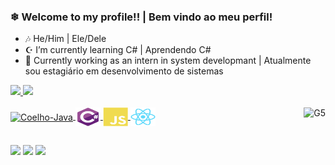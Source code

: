 ### ❄ Welcome to my profile!! | Bem vindo ao meu perfil!

- 🎶 He/Him | Ele/Dele
- ☪ I’m currently learning C# | Aprendendo C#
- 👾 Currently working as an intern in system developmant | Atualmente sou estagiário em desenvolvimento de sistemas

<div>
  <a href="https://github.com/GuCoelhoMU">
 <img height="180px" src="https://github-readme-stats.vercel.app/api?username=GuCoelhoMU&show_icons=true&theme=midnight-purple&include_all_commits=true&count_private=true&hide=prs,issues"/>
 <img height="180px" src="https://github-readme-stats.vercel.app/api/top-langs/?username=GuCoelhoMU&layout=compact&langs_count=16&theme=midnight-purple"/>
</div>

<div style="display: inline_block"><br>
  <img align="center" alt="Coelho-Java" height="30" width="40" src="https://cdn.jsdelivr.net/gh/devicons/devicon/icons/java/java-original.svg">
  <img align="center" alt="Coelho-Csharp" height="30" width="40" src="https://raw.githubusercontent.com/devicons/devicon/master/icons/csharp/csharp-original.svg">
  <img align="center" alt="Coelho-Js" height="30" width="40" src="https://raw.githubusercontent.com/devicons/devicon/master/icons/javascript/javascript-plain.svg">
  <img align="center" alt="Coelho-React" height="30" width="40" src="https://raw.githubusercontent.com/devicons/devicon/master/icons/react/react-original.svg">
  <img align="right" alt="G5" src="https://media4.giphy.com/media/TUOSneOOtImPurKwph/200w.gif?cid=6c09b952e6f6h67gegrnfw0ost2dt14rwupw5hifbr2p6w2b&ep=v1_gifs_search&rid=200w.gif&ct=g">
</div>

##

<div>
  <a href="https://www.linkedin.com/in/gustavo-coelho-437819230/" target="_blank"><img src="https://img.shields.io/badge/-LinkedIn-%230077B5?style=for-the-badge&logo=linkedin&logoColor=white" target="_blank"></a> 
  <a href = "mailto:gcoelho.garcia1@gmail.com"><img src="https://img.shields.io/badge/-Gmail-%23333?style=for-the-badge&logo=gmail&logoColor=white" target="_blank"></a>
  <a href="https://instagram.com/iamnotcoelho" target="_blank"><img src="https://img.shields.io/badge/-Instagram-%23E4405F?style=for-the-badge&logo=instagram&logoColor=white" target="_blank"></a>
  
</div>
